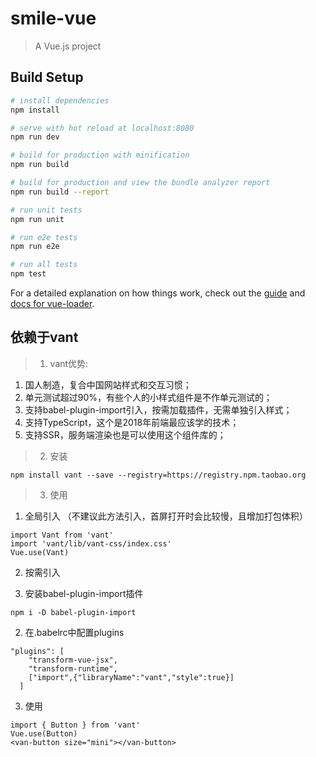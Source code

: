 # smile-vue

> A Vue.js project

## Build Setup

``` bash
# install dependencies
npm install

# serve with hot reload at localhost:8080
npm run dev

# build for production with minification
npm run build

# build for production and view the bundle analyzer report
npm run build --report

# run unit tests
npm run unit

# run e2e tests
npm run e2e

# run all tests
npm test
```

For a detailed explanation on how things work, check out the [guide](http://vuejs-templates.github.io/webpack/) and [docs for vue-loader](http://vuejs.github.io/vue-loader).

## 依赖于vant
> 1. vant优势:
  1. 国人制造，复合中国网站样式和交互习惯；
  2. 单元测试超过90%，有些个人的小样式组件是不作单元测试的；
  3. 支持babel-plugin-import引入，按需加载插件，无需单独引入样式；
  4. 支持TypeScript，这个是2018年前端最应该学的技术；
  5. 支持SSR，服务端渲染也是可以使用这个组件库的；
> 2. 安装

```
npm install vant --save --registry=https://registry.npm.taobao.org 
```

> 3. 使用
1. 全局引入 （不建议此方法引入，首屏打开时会比较慢，且增加打包体积）
```
import Vant from 'vant'
import 'vant/lib/vant-css/index.css'
Vue.use(Vant)
```
2. 按需引入 

1. 安装babel-plugin-import插件
```
npm i -D babel-plugin-import 
```
2. 在.babelrc中配置plugins
```
"plugins": [
    "transform-vue-jsx", 
    "transform-runtime",
    ["import",{"libraryName":"vant","style":true}]
  ]
```
3. 使用
```
import { Button } from 'vant'
Vue.use(Button)
<van-button size="mini"></van-button>
```
